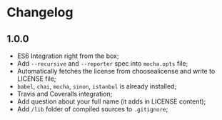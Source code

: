 # Changelog

## 1.0.0

- ES6 Integration right from the box;
- Add `--recursive` and `--reporter` spec into `mocha.opts` file;
- Automatically fetches the license from choosealicense and write to LICENSE file;
- `babel`, `chai`, `mocha`, `sinon`, `istanbul` is already installed;
- Travis and Coveralls integration;
- Add question about your full name (it adds in LICENSE content);
- Add `/lib` folder of compiled sources to `.gitignore`;
